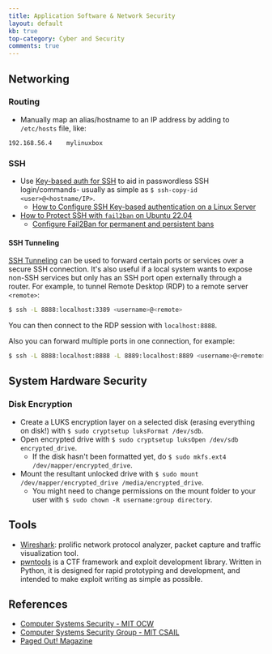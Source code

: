 ```yaml
---
title: Application Software & Network Security
layout: default
kb: true
top-category: Cyber and Security
comments: true
---
```


## Networking

### Routing

* Manually map an alias/hostname to an IP address by adding to `/etc/hosts` file, like:
```
192.168.56.4    mylinuxbox
```

### SSH

* Use [Key-based auth for SSH](https://www.redhat.com/en/blog/key-based-authentication-ssh) to aid in passwordless SSH login/commands- usually as simple as `$ ssh-copy-id <user>@<hostname/IP>`.
  + [How to Configure SSH Key-based authentication on a Linux Server](https://www.digitalocean.com/community/tutorials/how-to-configure-ssh-key-based-authentication-on-a-linux-server)
* [How to Protect SSH with `fail2ban` on Ubuntu 22.04](https://www.digitalocean.com/community/tutorials/how-to-protect-ssh-with-fail2ban-on-ubuntu-22-04)
  * [Configure Fail2Ban for permanent and persistent bans](https://arno0x0x.wordpress.com/2015/12/30/fail2ban-permanent-persistent-bans/)

#### SSH Tunneling

[SSH Tunneling](https://www.ssh.com/academy/ssh/tunneling) can be used to forward certain ports or services over a secure SSH connection. It's also useful if a local system wants to expose non-SSH services but only has an SSH port open externally through a router. For example, to tunnel Remote Desktop (RDP) to a remote server `<remote>`:
```sh 
$ ssh -L 8888:localhost:3389 <username>@<remote>
```

You can then connect to the RDP session with `localhost:8888`.

Also you can forward multiple ports in one connection, for example:
```sh 
$ ssh -L 8888:localhost:8888 -L 8889:localhost:8889 <username>@<remote>
```


## System Hardware Security

### Disk Encryption

* Create a LUKS encryption layer on a selected disk (erasing everything on disk!) with `$ sudo cryptsetup luksFormat /dev/sdb`.
* Open encrypted drive with `$ sudo cryptsetup luksOpen /dev/sdb encrypted_drive`.
  + If the disk hasn't been formatted yet, do `$ sudo mkfs.ext4 /dev/mapper/encrypted_drive`.
* Mount the resultant unlocked drive with `$ sudo mount /dev/mapper/encrypted_drive /media/encrypted_drive`.
  + You might need to change permissions on the mount folder to your user with `$ sudo chown -R username:group directory`.


## Tools

* [Wireshark](https://www.wireshark.org/): prolific network protocol analyzer, packet capture and traffic visualization tool.
* [pwntools](https://docs.pwntools.com/en/stable/) is a CTF framework and exploit development library. Written in Python, it is designed for rapid prototyping and development, and intended to make exploit writing as simple as possible.

## References

* [Computer Systems Security - MIT OCW](https://www.youtube.com/watch?v=GqmQg-cszw4&list=PLUl4u3cNGP62K2DjQLRxDNRi0z2IRWnNh)
* [Computer Systems Security Group - MIT CSAIL](https://css.csail.mit.edu/)
* [Paged Out! Magazine](https://pagedout.institute/)

